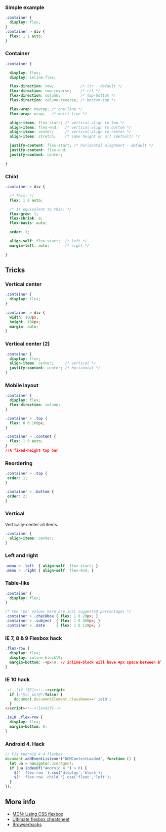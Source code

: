 ### Simple example
```css
.container {
  display: flex;
}
.container > div {
  flex: 1 1 auto;
}
```
### Container
```css
.container {

  display: flex;
  display: inline-flex;

  flex-direction: row;            /* ltr - default */
  flex-direction: row-reverse;    /* rtl */
  flex-direction: column;         /* top-bottom */
  flex-direction: column-reverse; /* bottom-top */

  flex-wrap: nowrap; /* one-line */
  flex-wrap: wrap;   /* multi-line */

  align-items: flex-start; /* vertical-align to top */
  align-items: flex-end;   /* vertical-align to bottom */
  align-items: center;     /* vertical-align to center */
  align-items: stretch;    /* same height on all (default) */

  justify-content: flex-start; /* horizontal alignment - default */
  justify-content: flex-end;
  justify-content: center;

}
```
### Child 
```css
.container > div {

  /* This: */
  flex: 1 0 auto;

  /* Is equivalent to this: */
  flex-grow: 1;
  flex-shrink: 0;
  flex-basis: auto;

  order: 1;

  align-self: flex-start;  /* left */
  margin-left: auto;       /* right */

}
```
## Tricks
### Vertical center
```css
.container {
  display: flex;
}

.container > div {
  width: 100px;
  height: 100px;
  margin: auto;
}
```
### Vertical center (2)
```css
.container {
  display: flex;
  align-items: center;     /* vertical */
  justify-content: center; /* horizontal */
}
```
### Mobile layout
```css
.container {
  display: flex;
  flex-direction: column;
}

.container > .top {
  flex: 0 0 100px;
}

.container > .content {
  flex: 1 0 auto;
}
//A fixed-height top bar
```
### Reordering
```css
.container > .top {
 order: 1;
}

.container > .bottom {
 order: 2;
}
```
### Vertical
Vertically-center all items.
```css
.container {
  align-items: center;
}
```
### Left and right
```css
.menu > .left  { align-self: flex-start; }
.menu > .right { align-self: flex-end; }
```
### Table-like
```css
.container {
  display: flex;
}

/* the 'px' values here are just suggested percentages */
.container > .checkbox { flex: 1 0 20px; }
.container > .subject  { flex: 1 0 400px; }
.container > .date     { flex: 1 0 120px; }
```
### IE 7, 8 & 9 Flexbox hack 
```css 
.flex-row {
  display: flex;
  display: inline-block\9;
  margin-bottom: -4px\9; // inline-block will have 4px space between block
}
```
### IE 10 hack 
```html
 <!--[if !IE]><!--><script>
  if (/*@cc_on!@*/false) {
    document.documentElement.className+=' ie10';
  }
</script><!--<![endif]-->
```
```css 
.ie10 .flex-row {
  display: flex;
  margin-bottom: 0;
}
```
### Android 4. Hack 
```javascript
// Fix Android 4.4 flexbox
document.addEventListener("DOMContentLoaded", function () {
  let ua = navigator.userAgent;
  if (ua.indexOf("Android 4.") > 0) {
    $(' .flex-row ').css('display','block');
    $(' .flex-row .child ').css('float','left');
  }
});
```
## More info
- [MDN: Using CSS flexbox](https://developer.mozilla.org/en-US/docs/Web/Guide/CSS/Flexible_boxes) 
- [Ultimate flexbox cheatsheet](http://www.sketchingwithcss.com/samplechapter/cheatsheet.html)
- [Browserhacks](http://browserhacks.com/)
